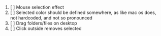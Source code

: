 1. [ ] Mouse selection effect
2. [ ] Selected color should be defined somewhere, as like mac os does, not hardcoded, and not so pronounced
3. [ ] Drag folders/files on desktop
4. [ ] Click outside removes selected
